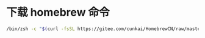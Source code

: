 # 下载 homebrew 命令

```bash
/bin/zsh -c "$(curl -fsSL https://gitee.com/cunkai/HomebrewCN/raw/master/Homebrew.sh)"
```
 
 